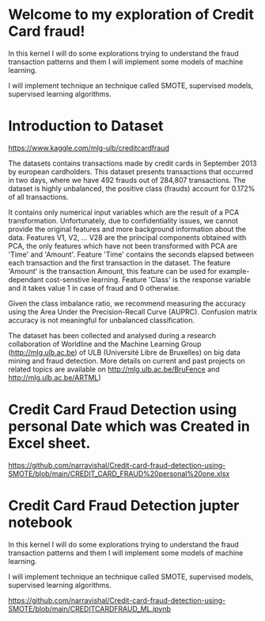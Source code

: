 
# Welcome to my exploration of Credit Card fraud!

In this kernel I will do some explorations trying to understand the fraud transaction patterns and them I will implement some models of machine learning.

I will implement technique an technique called SMOTE, supervised models, supervised learning algorithms.

# Introduction to Dataset

https://www.kaggle.com/mlg-ulb/creditcardfraud

The datasets contains transactions made by credit cards in September 2013 by european cardholders. This dataset presents transactions that occurred in two days, where we have 492 frauds out of 284,807 transactions. The dataset is highly unbalanced, the positive class (frauds) account for 0.172% of all transactions.

It contains only numerical input variables which are the result of a PCA transformation. Unfortunately, due to confidentiality issues, we cannot provide the original features and more background information about the data. Features V1, V2, ... V28 are the principal components obtained with PCA, the only features which have not been transformed with PCA are 'Time' and 'Amount'. Feature 'Time' contains the seconds elapsed between each transaction and the first transaction in the dataset. The feature 'Amount' is the transaction Amount, this feature can be used for example-dependant cost-senstive learning. Feature 'Class' is the response variable and it takes value 1 in case of fraud and 0 otherwise.

Given the class imbalance ratio, we recommend measuring the accuracy using the Area Under the Precision-Recall Curve (AUPRC). Confusion matrix accuracy is not meaningful for unbalanced classification.

The dataset has been collected and analysed during a research collaboration of Worldline and the Machine Learning Group (http://mlg.ulb.ac.be) of ULB (Université Libre de Bruxelles) on big data mining and fraud detection. More details on current and past projects on related topics are available on http://mlg.ulb.ac.be/BruFence and http://mlg.ulb.ac.be/ARTML)


# Credit Card Fraud Detection using personal Date which was Created in Excel sheet.

https://github.com/narravishal/Credit-card-fraud-detection-using-SMOTE/blob/main/CREDIT_CARD_FRAUD%20personal%20one.xlsx

# Credit Card Fraud Detection jupter notebook 

In this kernel I will do some explorations trying to understand the fraud transaction patterns and them I will implement some models of machine learning.

I will implement technique an technique called SMOTE, supervised models, supervised learning algorithms.

https://github.com/narravishal/Credit-card-fraud-detection-using-SMOTE/blob/main/CREDITCARDFRAUD_ML.ipynb



